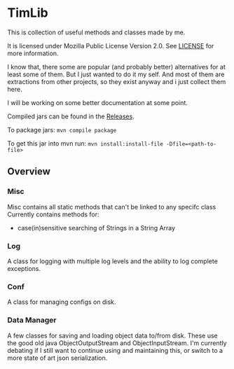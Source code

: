 # TimLib
This is collection of useful methods and classes made by me.

It is licensed under Mozilla Public License Version 2.0. See [LICENSE](LICENSE) for more information.

I know that, there some are popular (and probably better) alternatives for at least some of them.
But I just wanted to do it my self. And most of them are extractions from other projects, 
so they exist anyway and i just collect them here.

I will be working on some better documentation at some point.

Compiled jars can be found in the [Releases](https://github.com/neumantm/TimLib/releases).

To package jars: `mvn compile package`

To get this jar into mvn run:
`mvn install:install-file -Dfile=<path-to-file>`

## Overview
### Misc
Misc contains all static methods that can't be linked to any specifc class
Currently contains methods for:
 - case(in)sensitive searching of Strings in a String Array
### Log
A class for logging with multiple log levels and the ability to log complete exceptions.
### Conf
A class for managing configs on disk.
### Data Manager
A few classes for saving and loading object data to/from disk.
These use the good old java ObjectOutputStream and ObjectInputStream.
I'm currently debating if I still want to continue using and maintaining this, 
or switch to a more state of art json serialization.
